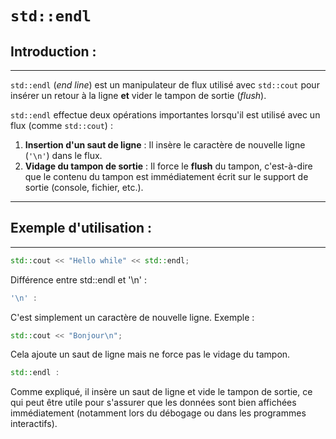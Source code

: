 # `std::endl`

## Introduction :
--------------

`std::endl` (*end line*) est un manipulateur de flux utilisé avec `std::cout` pour insérer un retour à la ligne **et** vider le tampon de sortie (*flush*).

`std::endl` effectue deux opérations importantes lorsqu'il est utilisé avec un flux (comme `std::cout`) :

1. **Insertion d'un saut de ligne** : Il insère le caractère de nouvelle ligne (`'\n'`) dans le flux.  
2. **Vidage du tampon de sortie** : Il force le **flush** du tampon, c'est-à-dire que le contenu 
   du tampon est immédiatement écrit sur le support de sortie (console, fichier, etc.).

---

## Exemple d'utilisation :
-----------------------

```cpp
std::cout << "Hello while" << std::endl;
```
Différence entre std::endl et '\n' :
```cpp
'\n' :
```
C'est simplement un caractère de nouvelle ligne.
Exemple :
```cpp
std::cout << "Bonjour\n";
```
Cela ajoute un saut de ligne mais ne force pas le vidage du tampon.
```cpp
std::endl :
```
Comme expliqué, il insère un saut de ligne et vide le tampon de sortie, ce qui peut être utile pour s'assurer que les données sont bien affichées immédiatement (notamment lors du débogage ou dans les programmes interactifs).

